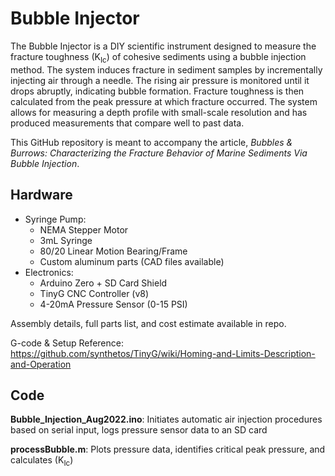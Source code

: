# Bubble Injector

The Bubble Injector is a DIY scientific instrument designed to measure the fracture toughness (K<sub>Ic</sub>) of cohesive sediments using a bubble injection method. The system induces fracture in sediment samples by incrementally injecting air through a needle. The rising air pressure is monitored until it drops abruptly, indicating bubble formation. Fracture toughness is then calculated from the peak pressure at which fracture occurred. The system allows for measuring a depth profile with small-scale resolution and has produced measurements that compare well to past data.

This GitHub repository is meant to accompany the article, _Bubbles & Burrows: Characterizing the Fracture Behavior of Marine Sediments Via Bubble Injection_.

## Hardware
  + Syringe Pump:
    + NEMA Stepper Motor
    + 3mL Syringe
    + 80/20 Linear Motion Bearing/Frame
    + Custom aluminum parts (CAD files available)
  + Electronics:
    + Arduino Zero + SD Card Shield
    + TinyG CNC Controller (v8)
    + 4-20mA Pressure Sensor (0-15 PSI)
    
Assembly details, full parts list, and cost estimate available in repo.

G-code & Setup Reference: https://github.com/synthetos/TinyG/wiki/Homing-and-Limits-Description-and-Operation

## Code
**Bubble_Injection_Aug2022.ino**: Initiates automatic air injection procedures based on serial input, logs pressure sensor data to an SD card

**processBubble.m**: Plots pressure data, identifies critical peak pressure, and calculates (K<sub>Ic</sub>)

